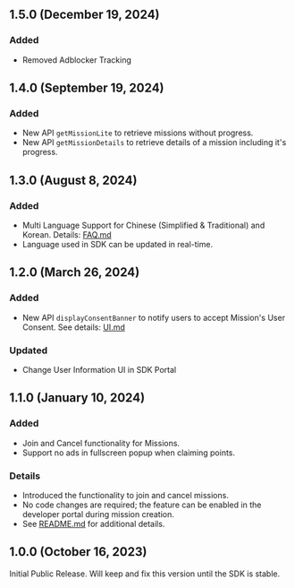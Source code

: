 ## 1.5.0 (December 19, 2024)

### Added

- Removed Adblocker Tracking

## 1.4.0 (September 19, 2024)

### Added

- New API `getMissionLite` to retrieve missions without progress.
- New API `getMissionDetails` to retrieve details of a mission including it's progress.

## 1.3.0 (August 8, 2024)

### Added

- Multi Language Support for Chinese (Simplified & Traditional) and Korean. Details: [FAQ.md](./FAQ.md#how-many-languages-does-sdk-support)
- Language used in SDK can be updated in real-time.

## 1.2.0 (March 26, 2024)

### Added

- New API `displayConsentBanner` to notify users to accept Mission's User Consent. See details: [UI.md](./UI.md#user-consent-banner)

### Updated

- Change User Information UI in SDK Portal

## 1.1.0 (January 10, 2024)

### Added

- Join and Cancel functionality for Missions.
- Support no ads in fullscreen popup when claiming points.

### Details

- Introduced the functionality to join and cancel missions.
- No code changes are required; the feature can be enabled in the developer portal during mission creation.
- See [README.md](./README.md#join-and-cancel-mission) for additional details.

## 1.0.0 (October 16, 2023)

Initial Public Release. Will keep and fix this version until the SDK is stable.
